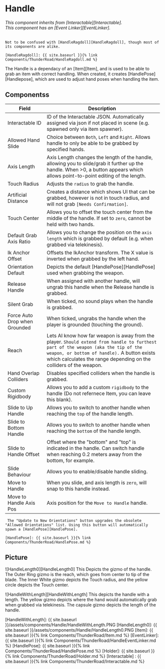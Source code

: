 # Handle

###### This component inherits from [Interactable][Interactable]. <br> This component has an [Event Linker][EventLinker].

```note
Not to be confused with [HandleRagdoll][HandleRagdoll], though most of its components are alike.

[HandleRagdoll]: {{ site.baseurl }}{% link Components/ThunderRoad/HandleRagdoll.md %}
```

The Handle is a dependacy of an [Item][Item], and is used to be able to grab an item with correct handling. When created, it creates [HandlePose][Handlepose], which are used to adjust hand poses when handling the item.

## Componentss

| Field                       | Description
| ---                         | ---
| Interactable ID             | ID of the Interactable JSON. Automatically assigned via json if not placed in scene (e.g. spawned only via item spawner).
| Allowed Hand Slide          | Choice between `Both`, `Left` and `Right`. Allows handle to only be able to be grabbed by specified hands.
| Axis Length                 | Axis Length changes the length of the handle, allowing you to slide/grab it further up the handle. When >0, a button appears which allows point-to-point editing of the length.
| Touch Radius                | Adjusts the `radius` to grab the handle.
| Artificial Distance         | Creates a distance which shows UI that can be grabbed, however is not in touch radius, and will not grab `[Needs Confirmation]`.
| Touch Center                | Allows you to offset the touch center from the middle of the handle. If set to `zero`, cannot be held with two hands.
| Default Grab Axis Ratio     | Allows you to change the position on the `axis length` which is grabbed by default (e.g. when grabbed via telekinesis).
| Ik Anchor Offset            | Offsets the IkAnchor transform. The X value is inverted when grabbed by the left hand.
| Orientation Default         | Depicts the default [HandlePose][HandlePose] used when grabbing the weapon.
| Release Handle              | When assigned with another handle, will ungrab this handle when the Release handle is grabbed.
| Silent Grab                 | When ticked, no sound plays when the handle is grabbed.
| Force Auto Drop when Grounded | When ticked, ungrabs the handle when the player is grounded (touching the ground).
| Reach                       |   Lets AI know how far weapon is away from the player. `Should extend from handle to furthest part of the weapon (aka the tip of the weapon, or bottom of handle).` A button exists which calculates the range depending on the colliders of the weapon.
| Hand Overlap Colliders      | Disables specified colliders when the handle is grabbed.
| Custom Rigidbody            | Allows you to add a custom `rigidbody` to the handle (Do not refernece Item, you can leave this blank).
| Slide to Up Handle          | Allows you to switch to another handle when reaching the `top` of the handle length.
| Slide to Bottom Handle      | Allows you to switch to another handle when reaching the `bottom` of the handle length.
| Slide to Handle Offset      | Offset where the "bottom" and "top" is indicated in the handle. Can switch handle when reaching 0.2 meters away from the bottom, for example.
| Slide Behaviour             | Allows you to enable/disable handle sliding.
| Move to Handle              | When you slide, and axis length is `zero`, will snap to this handle instead.
| Move to Handle Axis Pos     | Axis position for the `Move to Handle` handle.

```tip
 The "Update to New Orientations" button upgrades the obsolete "Allowed Orientations" list. Using this button will automatically spawn a [HandlePose][HandlePose].
 
[HandlePose]: {{ site.baseurl }}{% link Components/ThunderRoad/HandlePose.md %}

 ```

## Picture

![HandleLength0][HandleLength0]
This Depicts the gizmo of the handle. The Outer Ring gizmo is the reach, which goes from center to tip of the blade. The Inner White gizmo depicts the Touch radius, and the yellow circle depicts the Touch center.

![HandleWithLength][HandleWithLength]
This depicts the handle with a length. The yellow gizmo depicts where the hand would automatically grab when grabbed via telekinesis. The capsule gizmo depicts the length of the handle.




[HandleWithLength]: {{ site.baseurl }}/assets/components/Handle/HandleWithLength.PNG
[HandleLength0]: {{ site.baseurl }}/assets/components/Handle/HandleLength0.PNG
[Item]: {{ site.baseurl }}{% link Components/ThunderRoad/Item.md %}
[EventLinker]: {{ site.baseurl }}{% link Components/ThunderRoad/HandleEventLinker.md %}
[HandlePose]: {{ site.baseurl }}{% link Components/ThunderRoad/HandlePose.md %}
[Holder]: {{ site.baseurl }}{% link Components/ThunderRoad/Holder.md %}
[Interactable] : {{ site.baseurl }}{% link Components/ThunderRoad/Interactable.md %}